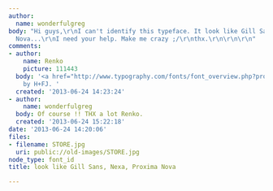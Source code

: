 ```yaml
---
author:
  name: wonderfulgreg
body: "Hi guys,\r\nI can't identify this typeface. It look like Gill Sans, Nexa, Proxima
  Nova...\r\nI need your help. Make me crazy ;/\r\nthx.\r\n\r\n\r\n"
comments:
- author:
    name: Renko
    picture: 111443
  body: '<a href="http://www.typography.com/fonts/font_overview.php?productLineID=100008&path=head">Gotham</a>
    by H+FJ. '
  created: '2013-06-24 14:23:24'
- author:
    name: wonderfulgreg
  body: Of course !! THX a lot Renko.
  created: '2013-06-24 15:22:18'
date: '2013-06-24 14:20:06'
files:
- filename: STORE.jpg
  uri: public://old-images/STORE.jpg
node_type: font_id
title: look like Gill Sans, Nexa, Proxima Nova

---
```

